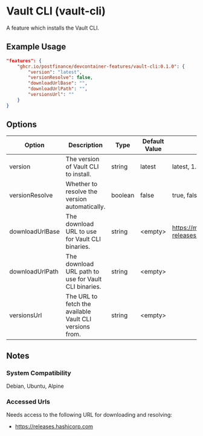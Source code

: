 # Vault CLI (vault-cli)

A feature which installs the Vault CLI.

## Example Usage

```json
"features": {
    "ghcr.io/postfinance/devcontainer-features/vault-cli:0.1.0": {
        "version": "latest",
        "versionResolve": false,
        "downloadUrlBase": "",
        "downloadUrlPath": "",
        "versionsUrl": ""
    }
}
```

## Options

| Option | Description | Type | Default Value | Proposals |
|-----|-----|-----|-----|-----|
| version | The version of Vault CLI to install. | string | latest | latest, 1.18.2, 1 |
| versionResolve | Whether to resolve the version automatically. | boolean | false | true, false |
| downloadUrlBase | The download URL to use for Vault CLI binaries. | string | &lt;empty&gt; | https://mycompany.com/artifactory/hashicorp-releases-generic-remote |
| downloadUrlPath | The download URL path to use for Vault CLI binaries. | string | &lt;empty&gt; |  |
| versionsUrl | The URL to fetch the available Vault CLI versions from. | string | &lt;empty&gt; |  |

## Notes

### System Compatibility

Debian, Ubuntu, Alpine

### Accessed Urls

Needs access to the following URL for downloading and resolving:
* https://releases.hashicorp.com
